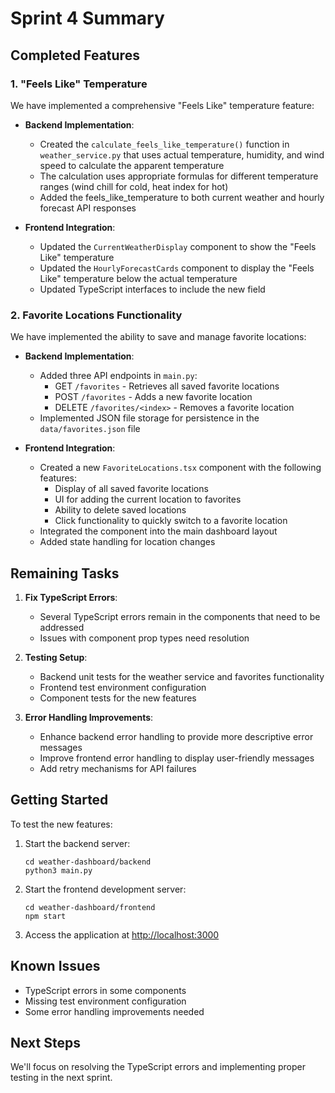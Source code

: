 # Sprint 4 Summary

## Completed Features

### 1. "Feels Like" Temperature

We have implemented a comprehensive "Feels Like" temperature feature:

- **Backend Implementation**:
  - Created the `calculate_feels_like_temperature()` function in `weather_service.py` that uses actual temperature, humidity, and wind speed to calculate the apparent temperature
  - The calculation uses appropriate formulas for different temperature ranges (wind chill for cold, heat index for hot)
  - Added the feels_like_temperature to both current weather and hourly forecast API responses

- **Frontend Integration**:
  - Updated the `CurrentWeatherDisplay` component to show the "Feels Like" temperature
  - Updated the `HourlyForecastCards` component to display the "Feels Like" temperature below the actual temperature
  - Updated TypeScript interfaces to include the new field

### 2. Favorite Locations Functionality

We have implemented the ability to save and manage favorite locations:

- **Backend Implementation**:
  - Added three API endpoints in `main.py`:
    - GET `/favorites` - Retrieves all saved favorite locations
    - POST `/favorites` - Adds a new favorite location
    - DELETE `/favorites/<index>` - Removes a favorite location
  - Implemented JSON file storage for persistence in the `data/favorites.json` file

- **Frontend Integration**:
  - Created a new `FavoriteLocations.tsx` component with the following features:
    - Display of all saved favorite locations
    - UI for adding the current location to favorites
    - Ability to delete saved locations
    - Click functionality to quickly switch to a favorite location
  - Integrated the component into the main dashboard layout
  - Added state handling for location changes

## Remaining Tasks

1. **Fix TypeScript Errors**:
   - Several TypeScript errors remain in the components that need to be addressed
   - Issues with component prop types need resolution

2. **Testing Setup**:
   - Backend unit tests for the weather service and favorites functionality
   - Frontend test environment configuration
   - Component tests for the new features

3. **Error Handling Improvements**:
   - Enhance backend error handling to provide more descriptive error messages
   - Improve frontend error handling to display user-friendly messages
   - Add retry mechanisms for API failures

## Getting Started

To test the new features:

1. Start the backend server:

   ```
   cd weather-dashboard/backend
   python3 main.py
   ```

2. Start the frontend development server:

   ```
   cd weather-dashboard/frontend
   npm start
   ```

3. Access the application at <http://localhost:3000>

## Known Issues

- TypeScript errors in some components
- Missing test environment configuration
- Some error handling improvements needed

## Next Steps

We'll focus on resolving the TypeScript errors and implementing proper testing in the next sprint.
